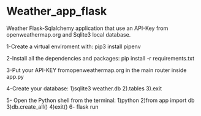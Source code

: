 # Weather_app_flask
Weather Flask-Sqlalchemy application that use an API-Key from openweathermap.org and  Sqlite3 local database.

1-Create a virtual enviroment with: pip3 install pipenv

2-Install all the dependencies and packages: pip install -r requirements.txt

3-Put your API-KEY fromopenweathermap.org in the main router inside app.py

4-Create your database:  1)sqlite3 weather.db
                         2).tables
                         3).exit
                         
5- Open the Python shell from the terminal: 1)python
                                            2)from app import db
                                            3)db.create_all()
                                            4)exit()
6- flask run
